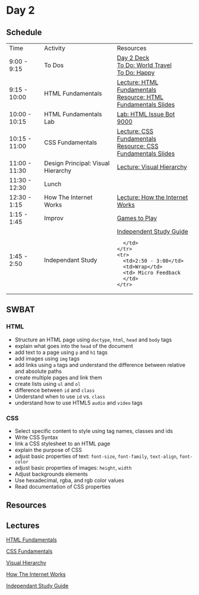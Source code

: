 # Day 2

## Schedule

<table>
    <tr>
        <td>Time</td>
        <td>Activity</td>
        <td>Resources</td>
    </tr>
    <tr>
        <td>9:00 - 9:15</td>
        <td> To Dos</td>
        <td>
        <a href="https://docs.google.com/presentation/d/13WdKRsOFH1jBkkdLtMhrjSPVCRljYivgM3JUMLgpNmY/edit">Day 2 Deck</a></br>
        <a href="https://github.com/learn-co-curriculum/hs-cli-world-travel-todo">To Do: World Travel</a>
        <br>
        <a href="https://github.com/learn-co-curriculum/Html-Album-Cover">To Do: Happy</a>
        </td>
    </tr>
    <tr>
        <td>9:15 - 10:00</td>
        <td>HTML Fundamentals </td>
        <td> 
          <a href="lectures/HTML_Fundamentals">Lecture: HTML Fundamentals</a></br>
          <a href="https://docs.google.com/presentation/d/1eU-4wD5dsxV1t-3CA3T82gbv2K3pAs92pq30HlmXM_U/edit">Resource: HTML Fundamentals Slides</a></br>
        </td>
    </tr>
    <tr>
        <td>10:00 - 10:15</td>
        <td>HTML Fundamentals Lab</td>
        <td> 
          <a href="https://github.com/learn-co-curriculum/HTML-ISSUE-BOT-9000">Lab: HTML Issue Bot 9000</a>
        </td>
    </tr>
    <tr>
      <td>10:15 - 11:00</td>
      <td>CSS Fundamentals </td>
      <td> 
        <a href="lectures/CSS_Fundamentals">Lecture: CSS Fundamentals</a></br>
        <a href="https://docs.google.com/presentation/d/1wTkUPKfSKt7ueUeKsZ6cYQ0RjRzpnEDLCqKKTB041P8/edit#slide=id.p19">Resource: CSS Fundamentals Slides</a></br>
      </td>
    </tr>
    <tr>
      <td>11:00 - 11:30</td>
      <td>Design Principal: Visual Hierarchy </td>
      <td> <a href="lectures/visual_hierarchy">Lecture: Visual Hierarchy</a></td>
    </tr>
    <tr>
      <td>11:30 - 12:30</td>
      <td>Lunch</td>
      <td></td>
    </tr>
    <tr>
      <td>12:30 - 1:15</td>
      <td>How The Internet Works</td>
      <td> <a href="lectures/how_the_internet_works">Lecture: How the Internet Works</a></td>
    </tr>
    <tr>
      <td>1:15 - 1:45</td>
      <td>Improv</td>
      <td> <a href="https://github.com/learn-co-curriculum/tf-improv-games">Games to Play</a></td>
    </tr>
    <tr>
      <td>1:45 - 2:50</td>
      <td>Independant Study</td>
      <td> 
        <a href="lectures/independent_study">Independent Study Guide</a></br>

      </td>
    </tr>
    <tr>
      <td>2:50 - 3:00</td>
      <td>Wrap</td>
      <td> Micro Feedback
      </td>
    </tr>

</table>

## SWBAT

### HTML

+ Structure an HTML page using `doctype`, `html`, `head` and `body` tags
+ explain what goes into the `head` of the document
+ add text to a page using `p` and `h1` tags
+ add images using `img` tags
+ add links using `a` tags and understand the difference between relative and absolute paths
+ create multiple pages and link them
+ create lists using `ul` and `ol`
+ difference between `id` and `class`
+ Understand when to use `id` vs. `class`
+ understand how to use HTML5 `audio` and `video` tags


### CSS
+ Select specific content to style using tag names, classes and ids
+ Write CSS Syntax
+ link a CSS stylesheet to an HTML page
+ explain the purpose of CSS
+ adjust basic properties of text: `font-size`, `font-family`, `text-align`, `font-color`
+ adjust basic properties of images: `height`, `width`
+ Adjust backgrounds elements
+ Use hexadecimal, rgba, and rgb color values
+ Read documentation of CSS properties

## Resources

## Lectures

<a href="lectures/HTML_Fundamentals">HTML Fundamentals</a>

<a href="lectures/CSS_Fundamentals">CSS Fundamentals</a>

<a href="lectures/visual_hierarchy">Visual Hierarchy</a>

<a href="lectures/how_the_internet_works">How The Internet Works</a>

<a href="lectures/independant_study">Independant Study Guide</a>

